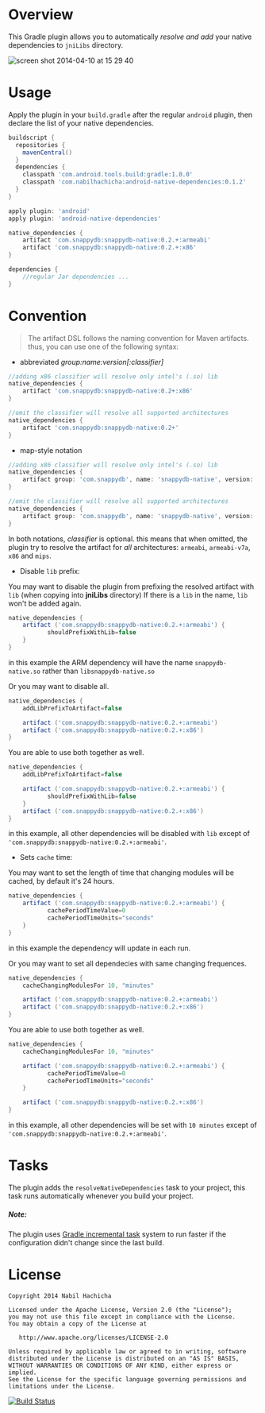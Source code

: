 Overview
========
This Gradle plugin allows you to automatically *resolve and add* your native dependencies to `jniLibs` directory.

![screen shot 2014-04-10 at 15 29 40](https://cloud.githubusercontent.com/assets/1793238/2668930/6969020e-c0bd-11e3-9116-ae879991e356.png)

Usage
=====
Apply the plugin in your `build.gradle` after the regular `android` plugin, then declare the list of your native dependencies.
```groovy
buildscript {
  repositories {
    mavenCentral()
  }
  dependencies {
    classpath 'com.android.tools.build:gradle:1.0.0'
    classpath 'com.nabilhachicha:android-native-dependencies:0.1.2'
  }
}

apply plugin: 'android'
apply plugin: 'android-native-dependencies'

native_dependencies {
    artifact 'com.snappydb:snappydb-native:0.2.+:armeabi'
    artifact 'com.snappydb:snappydb-native:0.2.+:x86'
}

dependencies {
    //regular Jar dependencies ...
}

```

Convention
==========

> The artifact DSL follows the naming convention for Maven artifacts.
> thus, you can use one of the following syntax:

- abbreviated *group:name:version[:classifier]*

```groovy
//adding x86 classifier will resolve only intel's (.so) lib
native_dependencies {
    artifact 'com.snappydb:snappydb-native:0.2+:x86'
}

//omit the classifier will resolve all supported architectures
native_dependencies {
    artifact 'com.snappydb:snappydb-native:0.2+'
}
```

- map-style notation


```groovy
//adding x86 classifier will resolve only intel's (.so) lib
native_dependencies {
    artifact group: 'com.snappydb', name: 'snappydb-native', version: '0.2+', classifier: 'x86'
}

//omit the classifier will resolve all supported architectures
native_dependencies {
    artifact group: 'com.snappydb', name: 'snappydb-native', version: '0.2+'
}
```
    
In both notations, *classifier* is optional. this means that when omitted, the plugin try to resolve the artifact for *all* architectures: `armeabi`, `armeabi-v7a`, `x86` and `mips`.

- Disable `lib` prefix:

You may want to disable the plugin from prefixing the resolved artifact with `lib`  (when copying into **jniLibs** directory) 
If there is a `lib` in the name, `lib` won't be added again.
```groovy
native_dependencies {
    artifact ('com.snappydb:snappydb-native:0.2.+:armeabi') {
           shouldPrefixWithLib=false
    }
}
```
in this example the ARM dependency will have the name `snappydb-native.so` rather than `libsnappydb-native.so`

Or you may want to disable all.
```groovy
native_dependencies {
    addLibPrefixToArtifact=false

    artifact ('com.snappydb:snappydb-native:0.2.+:armeabi')
    artifact ('com.snappydb:snappydb-native:0.2.+:x86')
}
```

You are able to use both together as well.
```groovy
native_dependencies {
    addLibPrefixToArtifact=false

    artifact ('com.snappydb:snappydb-native:0.2.+:armeabi') {
           shouldPrefixWithLib=false
    }
    artifact ('com.snappydb:snappydb-native:0.2.+:x86')
}
```
in this example, all other dependencies will be disabled with `lib` except of `'com.snappydb:snappydb-native:0.2.+:armeabi'`.

- Sets `cache` time:

You may want to set the length of time that changing modules will be cached, by default it's 24 hours.
```groovy
native_dependencies {
    artifact ('com.snappydb:snappydb-native:0.2.+:armeabi') {
           cachePeriodTimeValue=0
           cachePeriodTimeUnits="seconds"
    }
}
```
in this example the dependency will update in each run.

Or you may want to set all dependecies with same changing frequences.
```groovy
native_dependencies {
    cacheChangingModulesFor 10, "minutes"

    artifact ('com.snappydb:snappydb-native:0.2.+:armeabi')
    artifact ('com.snappydb:snappydb-native:0.2.+:x86')
}
```

You are able to use both together as well.
```groovy
native_dependencies {
    cacheChangingModulesFor 10, "minutes"

    artifact ('com.snappydb:snappydb-native:0.2.+:armeabi') {
           cachePeriodTimeValue=0
           cachePeriodTimeUnits="seconds"
    }

    artifact ('com.snappydb:snappydb-native:0.2.+:x86')
}
```
in this example, all other dependencies will be set with `10 minutes` except of `'com.snappydb:snappydb-native:0.2.+:armeabi'`.

Tasks
=====

The plugin adds the `resolveNativeDependencies` task to your project, this task runs automatically whenever you build your project. 
##### Note: #####
The plugin uses [Gradle incremental task](http://www.gradle.org/docs/current/dsl/org.gradle.api.tasks.incremental.IncrementalTaskInputs.html) system to run faster if the configuration didn't change since the last build.

License
=======

    Copyright 2014 Nabil Hachicha

    Licensed under the Apache License, Version 2.0 (the "License");
    you may not use this file except in compliance with the License.
    You may obtain a copy of the License at

       http://www.apache.org/licenses/LICENSE-2.0

    Unless required by applicable law or agreed to in writing, software
    distributed under the License is distributed on an "AS IS" BASIS,
    WITHOUT WARRANTIES OR CONDITIONS OF ANY KIND, either express or implied.
    See the License for the specific language governing permissions and
    limitations under the License.

[![Build Status](https://travis-ci.org/nhachicha/android-native-dependencies.svg?branch=master)](https://travis-ci.org/nhachicha/android-native-dependencies)


